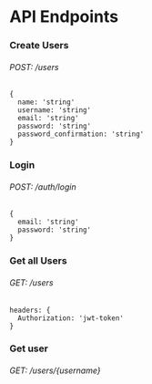# API Endpoints

### Create Users
###### POST: /users
```
{
  name: 'string'
  username: 'string'
  email: 'string'
  password: 'string'
  password_confirmation: 'string'
}
```

### Login
###### POST: /auth/login
```
{
  email: 'string'
  password: 'string'
}
```
### Get all Users
###### GET: /users
```
headers: {
  Authorization: 'jwt-token'
}
```
### Get user
###### GET: /users/{username}
